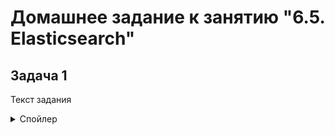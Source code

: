 # Домашнее задание к занятию "6.5. Elasticsearch"

## Задача 1

Текст задания 
<details>  
<summary>Спойлер</summary>
В этом задании вы потренируетесь в:

    установке elasticsearch
    первоначальном конфигурировании elastcisearch
    запуске elasticsearch в docker

Используя докер образ centos:7 как базовый и документацию по установке и запуску Elastcisearch:

    составьте Dockerfile-манифест для elasticsearch
    соберите docker-образ и сделайте push в ваш docker.io репозиторий
    запустите контейнер из получившегося образа и выполните запрос пути / c хост-машины

Требования к elasticsearch.yml:

    данные path должны сохраняться в /var/lib
    имя ноды должно быть netology_test

В ответе приведите:

    текст Dockerfile манифеста
    ссылку на образ в репозитории dockerhub
    ответ elasticsearch на запрос пути / в json виде

Подсказки:

    возможно вам понадобится установка пакета perl-Digest-SHA для корректной работы пакета shasum
    при сетевых проблемах внимательно изучите кластерные и сетевые настройки в elasticsearch.yml
    при некоторых проблемах вам поможет docker директива ulimit
    elasticsearch в логах обычно описывает проблему и пути ее решения

Далее мы будем работать с данным экземпляром elasticsearch.

<details>  

### Проблема  
Образ собирается Докером, но с запуском возникают проблемы, приложил файл логов (log.txt), dockerfile, конфиг elasticsearch, судя по логу контейнера не создаются файлы, но я пока не понял почему, буду дальше это изучать.
### Вопрос   
Б правильном ли направлении иду, если нет то могу ли получить наставление в какую сторону двигаться при решении проблемы?
